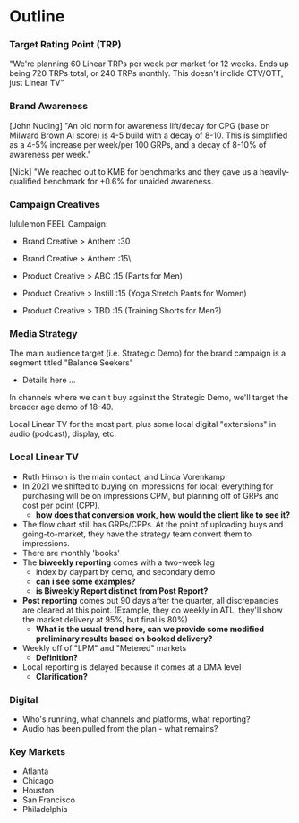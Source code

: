 # Outline

### Target Rating Point (TRP)

"We're planning 60 Linear TRPs per week per market for 12 weeks.   Ends up being 720 TRPs total, or 240 TRPs monthly.   This doesn't inclide CTV/OTT, just Linear TV"



### Brand Awareness

\[John Nuding] "An old norm for awareness lift/decay for CPG (base on Milward Brown AI score) is 4-5 build with a decay of 8-10.  This is simplified as a 4-5% increase per week/per 100 GRPs, and a decay of 8-10% of awareness per week."

\[Nick] "We reached out to KMB for benchmarks and they gave us a heavily-qualified benchmark for +0.6% for unaided awareness. &#x20;



### Campaign Creatives

lululemon FEEL Campaign:

* Brand Creative > Anthem :30
* Brand Creative > Anthem :15\

* Product Creative > ABC :15  (Pants for Men)
* Product Creative > Instill :15  (Yoga Stretch Pants for Women)
* Product Creative > TBD :15 (Training Shorts for Men?)



### Media Strategy

The main audience target (i.e. Strategic Demo) for the brand campaign is a segment titled "Balance Seekers"

* Details here ...

In channels where we can't buy against the Strategic Demo, we'll target the broader age demo of 18-49.

Local Linear TV for the most part, plus some local digital "extensions" in audio (podcast), display, etc. &#x20;



### Local Linear TV

* Ruth Hinson is the main contact, and Linda Vorenkamp
* In 2021 we shifted to buying on impressions for local; everything for purchasing will be on impressions CPM, but planning off of GRPs and cost per point (CPP).
  * **how does that conversion work, how would the client like to see it?**
* The flow chart still has GRPs/CPPs.  At the point of uploading buys and going-to-market, they have the strategy team convert them to impressions.
* There are monthly 'books'
* The **biweekly reporting** comes with a two-week lag
  * index by daypart by demo, and secondary demo
  * **can i see some examples?**
  * **is Biweekly Report distinct from Post Report?**
* **Post reporting** comes out 90 days after the quarter, all discrepancies are cleared at this point. (Example, they do weekly in ATL, they'll show the market delivery at 95%, but final is 80%)
  * **What is the usual trend here, can we provide some modified preliminary results based on booked delivery?**
* Weekly off of "LPM" and "Metered" markets
  * **Definition?**
* Local reporting is delayed because it comes at a DMA level
  * **Clarification?**



### Digital

* Who's running, what channels and platforms, what reporting?
* Audio has been pulled from the plan - what remains?



### Key Markets

* Atlanta
* Chicago
* Houston
* San Francisco
* Philadelphia
